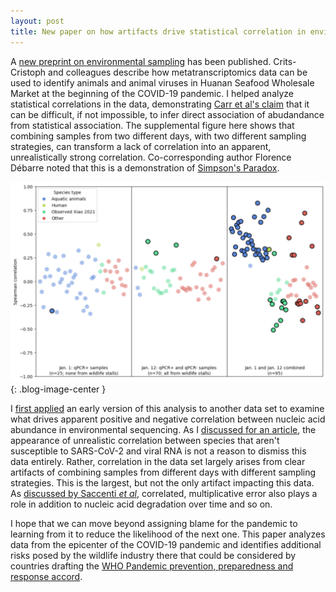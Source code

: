 ```yaml
---
layout: post
title: New paper on how artifacts drive statistical correlation in environmental samples
---
```


A [new preprint on environmental sampling](https://doi.org/10.1101/2023.09.13.557637) has been published. Crits-Cristoph and colleagues describe how metatranscriptomics data can be used to identify animals and animal viruses in Huanan Seafood Wholesale Market at the beginning of the COVID-19 pandemic. I helped analyze statistical correlations in the data, demonstrating [Carr et al's claim](https://www.nature.com/articles/s41396-019-0459-z) that it can be difficult, if not impossible, to infer direct association of abudandance from statistical association. The supplemental figure here shows that combining samples from two different days, with two different sampling strategies, can transform a lack of correlation into an apparent, unrealistically strong correlation. Co-corresponding author Florence Débarre noted that this is a demonstration of [Simpson's Paradox](https://plato.stanford.edu/entries/paradox-simpson/).

![Artifactual correlation](/img/correlation.png){: .blog-image-center }

I [first applied](https://docs.google.com/document/d/e/2PACX-1vR2acB_76MyFmZyONwg4kEYj8fewBsPz9zzTpPa2wYpqMomYXo0DV_x7jIG_O2oKYyoLQGh--ULnIMh/pub) an early version of this analysis to another data set to examine what drives apparent positive and negative correlation between nucleic acid abundance in environmental sequencing. As I [discussed for an article](https://www.theatlantic.com/science/archive/2023/05/covid-pandemic-origin-lab-leak-raccoon-dogs-theories/674161/), the appearance of unrealistic correlation between species that aren't susceptible to SARS-CoV-2 and viral RNA is not a reason to dismiss this data entirely. Rather, correlation in the data set largely arises from clear artifacts of combining samples from different days with different sampling strategies. This is the largest, but not the only artifact impacting this data. As [discussed by Saccenti *et al*](https://www.nature.com/articles/s41598-019-57247-4), correlated, multiplicative error also plays a role in addition to nucleic acid degradation over time and so on.

I hope that we can move beyond assigning blame for the pandemic to learning from it to reduce the likelihood of the next one. This paper analyzes data from the epicenter of the COVID-19 pandemic and identifies additional risks posed by the wildlife industry there that could be considered by countries drafting the [WHO Pandemic prevention, preparedness and response accord](https://www.who.int/news-room/questions-and-answers/item/pandemic-prevention--preparedness-and-response-accord).